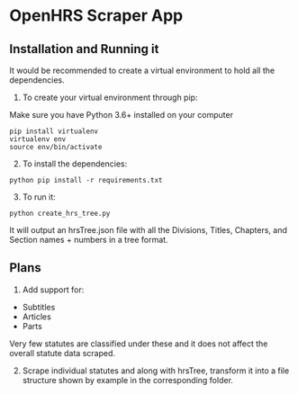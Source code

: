 # OpenHRS Scraper App

## Installation and Running it

It would be recommended to create a virtual environment to hold all the dependencies.

1. To create your virtual environment through pip:

Make sure you have Python 3.6+ installed on your computer

```
pip install virtualenv
virtualenv env
source env/bin/activate
```

2. To install the dependencies:
```
python pip install -r requirements.txt
```

3. To run it:
```
python create_hrs_tree.py
```
It will output an hrsTree.json file with all the Divisions, Titles, Chapters, and Section names + numbers in a tree format.


## Plans
1. Add support for:

* Subtitles
* Articles
* Parts

Very few statutes are classified under these and it does not affect the overall statute data scraped.

2. Scrape individual statutes and along with hrsTree, transform it into a file structure shown by example in the corresponding folder.
